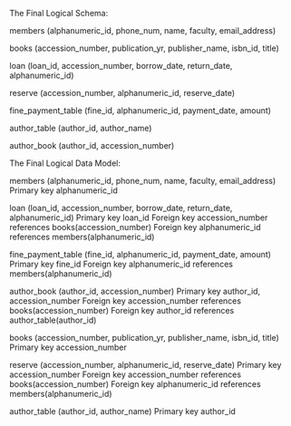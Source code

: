 The Final Logical Schema:

  members (alphanumeric_id, phone_num, name, faculty, email_address) 
  
  books (accession_number, publication_yr, publisher_name, isbn_id, title)
  
  loan (loan_id, accession_number, borrow_date, return_date, alphanumeric_id) 
  
  reserve (accession_number, alphanumeric_id, reserve_date) 
  
  fine_payment_table  (fine_id, alphanumeric_id, payment_date, amount) 
  
  author_table (author_id, author_name)
  
  author_book (author_id, accession_number) 
  

The Final Logical Data Model:

  members (alphanumeric_id, phone_num, name, faculty, email_address) 
    Primary key alphanumeric_id
    
  loan (loan_id, accession_number, borrow_date, return_date, alphanumeric_id) 
    Primary key loan_id
    Foreign key accession_number references books(accession_number) 
    Foreign key alphanumeric_id references members(alphanumeric_id) 
    
  fine_payment_table  (fine_id, alphanumeric_id, payment_date, amount) 
    Primary key fine_id
    Foreign key alphanumeric_id references members(alphanumeric_id) 
    
  author_book (author_id, accession_number) 
    Primary key author_id, accession_number
    Foreign key accession_number references books(accession_number) 
    Foreign key author_id  references author_table(author_id) 
    
  books (accession_number, publication_yr, publisher_name, isbn_id, title)
    Primary key accession_number
    
  reserve (accession_number, alphanumeric_id, reserve_date) 
    Primary key accession_number 
    Foreign key accession_number references books(accession_number) 
    Foreign key alphanumeric_id references members(alphanumeric_id) 
    
  author_table (author_id, author_name)
    Primary key author_id
  
